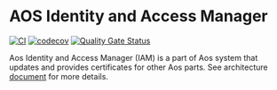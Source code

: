 
# AOS Identity and Access Manager

[![CI](https://github.com/aoscloud/aos_iamanager/workflows/CI/badge.svg)](https://github.com/aoscloud/aos_iamanager/ctions?query=workflow%3ACI)
[![codecov](https://codecov.io/gh/aoscloud/aos_iamanager/branch/main/graph/badge.svg?token=kymDqc6crL)](https://codecov.io/gh/aoscloud/aos_iamanager)
[![Quality Gate Status](https://sonarcloud.io/api/project_badges/measure?project=aoscloud_aos_iamanager&metric=alert_status)](https://sonarcloud.io/summary/new_code?id=aoscloud_aos_iamanager)

Aos Identity and Access Manager (IAM) is a part of Aos system that updates and provides certificates for other Aos parts.
See architecture [document](https://docs.aoscloud.io/bin/view/Home/Architecture/Aos%20Core/Identity%20%26%20Access%20Manager%20%28IAM%29/) for more details.
